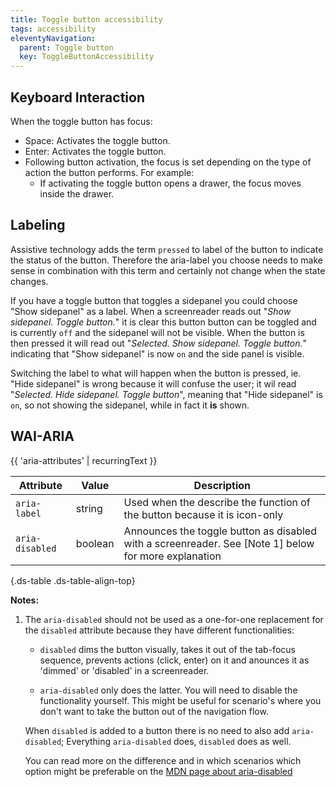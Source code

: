 ```yaml
---
title: Toggle button accessibility
tags: accessibility
eleventyNavigation:
  parent: Toggle button
  key: ToggleButtonAccessibility
---
```


<section>

## Keyboard Interaction
When the toggle button has focus:

- Space: Activates the toggle button.
- Enter: Activates the toggle button.
- Following button activation, the focus is set depending on the type of action the button performs. For example:
  - If activating the toggle button opens a drawer, the focus moves inside the drawer.

</section>

<section>

## Labeling
Assistive technology adds the term `pressed` to label of the button to indicate the status of the button. Therefore the aria-label you choose needs to make sense in combination with this term and certainly not change when the state changes.

If you have a toggle button that toggles a sidepanel you could choose "Show sidepanel" as a label. When a screenreader reads out "*Show sidepanel. Toggle button.*" it is clear this button button can be toggled and is currently `off` and the sidepanel will not be visible. When the button is then pressed it will read out "*Selected. Show sidepanel. Toggle button.*" indicating that "Show sidepanel" is now `on` and the side panel is visible.

Switching the label to what will happen when the button is pressed, ie. "Hide sidepanel" is wrong because it will confuse the user; it wil read "*Selected. Hide sidepanel. Toggle button*", meaning that "Hide sidepanel" is `on`, so not showing the sidepanel, while in fact it **is** shown.

</section>

<section>

## WAI-ARIA

{{ 'aria-attributes' | recurringText }}

|Attribute | Value | Description |
|-|-|-|
|`aria-label`|string|Used when the describe the function of the button because it is icon-only|
|`aria-disabled`| boolean|Announces the toggle button as disabled with a screenreader. See [Note 1] below for more explanation|

{.ds-table .ds-table-align-top}

**Notes:** 

1. The `aria-disabled` should not be used as a one-for-one replacement for the `disabled` attribute because they have different functionalities:

    - `disabled` dims the button visually, takes it out of the tab-focus sequence, prevents actions (click, enter) on it and anounces it as 'dimmed' or 'disabled' in a screenreader. 

    - `aria-disabled` only does the latter. You will need to disable the functionality yourself. This might be useful for scenario's where you don't want to take the button out of the navigation flow. 

    When `disabled` is added to a button there is no need to also add `aria-disabled`; Everything `aria-disabled` does, `disabled` does as well.

    You can read more on the difference and in which scenarios which option might be preferable on the [MDN page about aria-disabled](https://developer.mozilla.org/en-US/docs/Web/Accessibility/ARIA/Attributes/aria-disabled)

</section>
